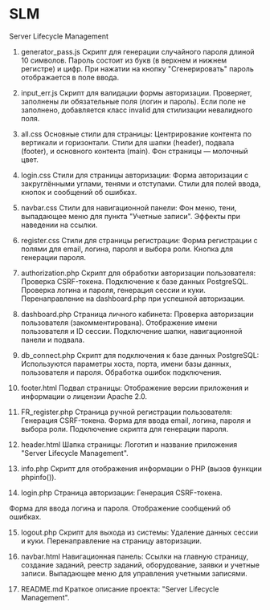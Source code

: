 # SLM
Server Lifecycle Management

1. generator_pass.js
Скрипт для генерации случайного пароля длиной 10 символов. Пароль состоит из букв (в верхнем и нижнем регистре) и цифр.
При нажатии на кнопку "Сгенерировать" пароль отображается в поле ввода.

2. input_err.js
Скрипт для валидации формы авторизации. Проверяет, заполнены ли обязательные поля (логин и пароль).
Если поле не заполнено, добавляется класс invalid для стилизации невалидного поля.

3. all.css
Основные стили для страницы:
Центрирование контента по вертикали и горизонтали.
Стили для шапки (header), подвала (footer), и основного контента (main).
Фон страницы — молочный цвет.

4. login.css
Стили для страницы авторизации:
Форма авторизации с закруглёнными углами, тенями и отступами.
Стили для полей ввода, кнопок и сообщений об ошибках.

5. navbar.css
Стили для навигационной панели:
Фон меню, тени, выпадающее меню для пункта "Учетные записи".
Эффекты при наведении на ссылки.

6. register.css
Стили для страницы регистрации:
Форма регистрации с полями для email, логина, пароля и выбора роли.
Кнопка для генерации пароля.

7. authorization.php
Скрипт для обработки авторизации пользователя:
Проверка CSRF-токена.
Подключение к базе данных PostgreSQL.
Проверка логина и пароля, генерация сессии и куки.
Перенаправление на dashboard.php при успешной авторизации.

8. dashboard.php
Страница личного кабинета:
Проверка авторизации пользователя (закомментирована).
Отображение имени пользователя и ID сессии.
Подключение шапки, навигационной панели и подвала.

9. db_connect.php
Скрипт для подключения к базе данных PostgreSQL:
Используются параметры хоста, порта, имени базы данных, пользователя и пароля.
Обработка ошибок подключения.

10. footer.html
Подвал страницы:
Отображение версии приложения и информации о лицензии Apache 2.0.

11. FR_register.php
Страница ручной регистрации пользователя:
Генерация CSRF-токена.
Форма для ввода email, логина, пароля и выбора роли.
Подключение скрипта для генерации пароля.

12. header.html
Шапка страницы:
Логотип и название приложения "Server Lifecycle Management".

13. info.php
Скрипт для отображения информации о PHP (вызов функции phpinfo()).

14. login.php
Страница авторизации:
Генерация CSRF-токена.

Форма для ввода логина и пароля.
Отображение сообщений об ошибках.

15. logout.php
Скрипт для выхода из системы:
Удаление данных сессии и куки.
Перенаправление на страницу авторизации.

16. navbar.html
Навигационная панель:
Ссылки на главную страницу, создание заданий, реестр заданий, оборудование, заявки и учетные записи.
Выпадающее меню для управления учетными записями.

17. README.md
Краткое описание проекта: "Server Lifecycle Management".